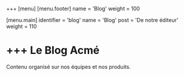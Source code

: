 +++
[menu]
  [menu.footer]
    name = 'Blog'
    weight = 100

  [menu.main]
    identifier = 'blog'
    name = 'Blog'
    post = 'De notre éditeur'
    weight = 110



+++
Le Blog Acmé
=============

Contenu organisé sur nos équipes et nos produits.